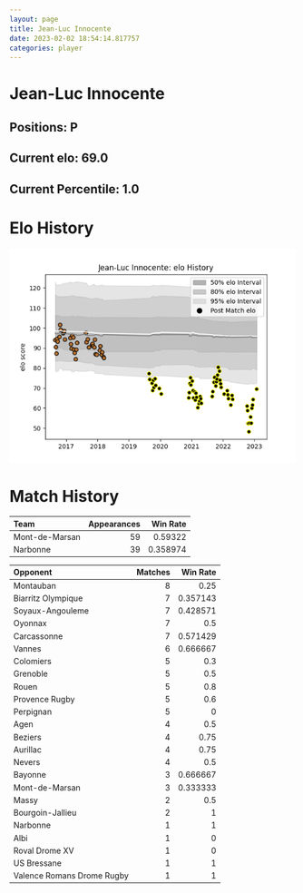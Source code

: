 ```yaml
---  
layout: page  
title: Jean-Luc Innocente  
date: 2023-02-02 18:54:14.817757  
categories: player  
---
```

# Jean-Luc Innocente

## Positions: P

## Current elo: 69.0

## Current Percentile: 1.0

# Elo History


![elo history](history_Jean-LucInnocente.png)
# Match History


| Team           |   Appearances |   Win Rate |
|:---------------|--------------:|-----------:|
| Mont-de-Marsan |            59 |   0.59322  |
| Narbonne       |            39 |   0.358974 |

| Opponent                   |   Matches |   Win Rate |
|:---------------------------|----------:|-----------:|
| Montauban                  |         8 |   0.25     |
| Biarritz Olympique         |         7 |   0.357143 |
| Soyaux-Angouleme           |         7 |   0.428571 |
| Oyonnax                    |         7 |   0.5      |
| Carcassonne                |         7 |   0.571429 |
| Vannes                     |         6 |   0.666667 |
| Colomiers                  |         5 |   0.3      |
| Grenoble                   |         5 |   0.5      |
| Rouen                      |         5 |   0.8      |
| Provence Rugby             |         5 |   0.6      |
| Perpignan                  |         5 |   0        |
| Agen                       |         4 |   0.5      |
| Beziers                    |         4 |   0.75     |
| Aurillac                   |         4 |   0.75     |
| Nevers                     |         4 |   0.5      |
| Bayonne                    |         3 |   0.666667 |
| Mont-de-Marsan             |         3 |   0.333333 |
| Massy                      |         2 |   0.5      |
| Bourgoin-Jallieu           |         2 |   1        |
| Narbonne                   |         1 |   1        |
| Albi                       |         1 |   0        |
| Roval Drome XV             |         1 |   0        |
| US Bressane                |         1 |   1        |
| Valence Romans Drome Rugby |         1 |   1        |